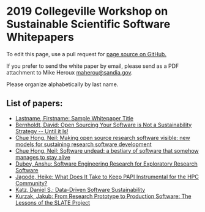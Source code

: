 # 2019 Collegeville Workshop on Sustainable Scientific Software Whitepapers

To edit this page, use a pull request for [page source on GitHub.](https://github.com/Collegeville/CW3S19/edit/master/WorkshopResources/WhitePapers/WhitePaperList.md)

If you prefer to send the white paper by email, please send as a PDF attachment to Mike Heroux <maherou@sandia.gov>.

Please organize alphabetically by last name.

## List of papers:
- [Lastname, Firstname: Sample Whitepaper Title](HerouxMichaelSampleWhitepaper.pdf)
- [Bernholdt, David: Open Sourcing Your Software is Not a Sustainability Strategy -- Until it Is!](bernholdt-open-source-v02.pdf)
- [Chue Hong, Neil: Making open source research software visible: new models for sustaining research software development](ChueHongMakingOpenSourceResearchSoftwareVisible.pdf)
- [Chue Hong, Neil: Software undead: a bestiary of software that
somehow manages to stay alive](ChueHongSoftwareUndead.pdf)
- [Dubey, Anshu: Software Engineering Research for Exploratory Research Software](DubeyAnshu_whitepaper.pdf)
- [Jagode, Heike: What Does It Take to Keep PAPI Instrumental for the HPC Community?](JagodeHeike_CW3S19_papi.pdf)
- [Katz, Daniel S.: Data-Driven Software Sustainability](KatzDanielS_CW3S19_white_paper.pdf)
- [Kurzak, Jakub: From Research Prototype to Production Software: The Lessons of the SLATE Project](KurzakJakub_CW3S19_slate.pdf)
